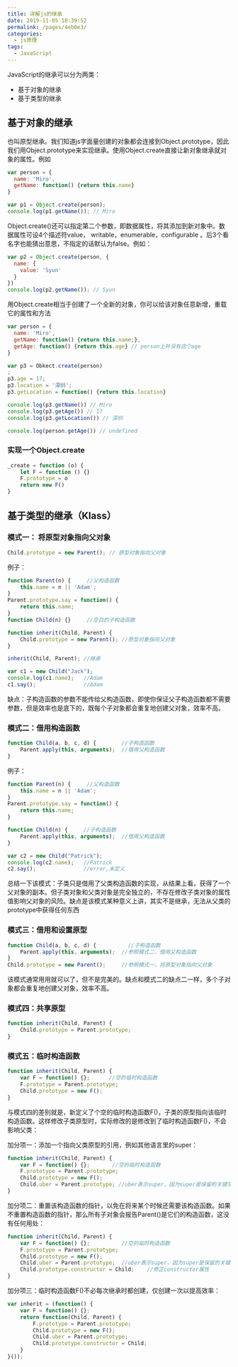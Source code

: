```yaml
---
title: 详解js的继承
date: 2019-11-05 18:39:52
permalink: /pages/4eb0e3/
categories:
  - js原理
tags:
  - JavaScript
---
```

JavaScript的继承可以分为两类：

* 基于对象的继承
* 基于类型的继承

## 基于对象的继承

也叫原型继承。我们知道js字面量创建的对象都会连接到Object.prototype，因此我们用Object.prototype来实现继承。使用Object.create直接让新对象继承就对象的属性。例如

```js
var person = {
  name: 'Miro',
  getName: function() {return this.name}
}

var p1 = Object.create(person);
console.log(p1.getName()); // Miro
```

Object.create()还可以指定第二个参数，即数据属性，将其添加到新对象中。数据属性可设4个描述符value， writable，enumerable，configurable 。后3个看名字也能猜出意思，不指定的话默认为false。例如：

```js
var p2 = Object.create(person, {
  name: {
    value: 'Syun'
  }
})
console.log(p2.getName()); // Syun
```

用Object.create相当于创建了一个全新的对象，你可以给该对象任意新增，重载它的属性和方法

```js
var person = {
  name: 'Miro',
  getName: function() {return this.name;},
  getAge: function() {return this.age} // person上并没有这个age
}

var p3 = Obkect.create(person)
;
p3.age = 17;
p3.location = '深圳';
p3.getLocation = function() {return this.location}

console.log(p3.getName()) // Miro
console.log(p3.getAge()) // 17
console.log(p3.getLocation()) // 深圳

console.log(person.getAge()) // undefined
```

### 实现一个Object.create

```js
_create = function (o) {
    let F = function () {}
    F.prototype = o
    return new F()
}
```

## 基于类型的继承（Klass）

### 模式一： 将原型对象指向父对象
```js
Child.prototype = new Parent(); // 原型对象指向父对象
```

例子： 
```js
function Parent(n) {     //父构造函数
    this.name = n || 'Adam';
}
Parent.prototype.say = function() {
    return this.name;
}
function Child(n) {}     //空白的子构造函数

function inherit(Child, Parent) {
    Child.prototype = new Parent(); //原型对象指向父对象
}

inherit(Child, Parent); //继承

var c1 = new Child("Jack");
console.log(c1.name);   //Adam
c1.say();               //Adam
```

缺点：子构造函数的参数不能传给父构造函数，即使你保证父子构造函数都不需要参数，但是效率也是底下的，既每个子对象都会重复地创建父对象，效率不高。

### 模式二：借用构造函数

```js
function Child(a, b, c, d) {        //子构造函数
    Parent.apply(this, arguments);  //借用父构造函数
}
```
例子： 
```js
function Parent(n) {     //父构造函数
    this.name = n || 'Adam';
}
Parent.prototype.say = function() {
    return this.name;
}

function Child(n) {     //子构造函数
    Parent.apply(this, arguments);  //借用父构造函数
}

var c2 = new Child("Patrick");
console.log(c2.name);   //Patrick
c2.say();               //error,未定义
```

总结一下该模式：子类只是借用了父类构造函数的实现，从结果上看，获得了一个父对象的副本。但子类对象和父类对象是完全独立的，不存在修改子类对象的属性值影响父对象的风险。缺点是该模式某种意义上讲，其实不是继承，无法从父类的prototype中获得任何东西

### 模式三：借用和设置原型

```js
function Child(a, b, c, d) {          //子构造函数
    Parent.apply(this, arguments);  //参照模式二，借用父构造函数
}
Child.prototype = new Parent();     //参照模式一，将原型对象指向父对象
```
该模式通常用用就可以了，但不是完美的。缺点和模式二的缺点二一样，多个子对象都会重复地创建父对象，效率不高。

### 模式四：共享原型

```js
function inherit(Child, Parent) {
    Child.prototype = Parent.prototype;
}
```

### 模式五：临时构造函数

```js
function inherit(Child, Parent) {
    var F = function() {};      //空的临时构造函数
    F.prototype = Parent.prototype;
    Child.prototype = new F();
}
```

与模式四的差别就是，新定义了个空的临时构造函数F()，子类的原型指向该临时构造函数。这样修改子类原型时，实际修改的是修改到了临时构造函数F()，不会影响父类：  

加分项一：添加一个指向父类原型的引用，例如其他语言里的super：

```js
function inherit(Child, Parent) {
    var F = function() {};       //空的临时构造函数
    F.prototype = Parent.prototype;
    Child.prototype = new F();
    Child.uber = Parent.prototype; //uber表示super，因为super是保留的关键字
}
```

加分项二：重置该构造函数的指针，以免在将来某个时候还需要该构造函数。如果不重置构造函数的指针，那么所有子对象会报告Parent()是它们的构造函数，这没有任何用处：

```js
function inherit(Child, Parent) {
    var F = function() {};          //空的临时构造函数
    F.prototype = Parent.prototype;
    Child.prototype = new F();
    Child.uber = Parent.prototype;  //uber表示super，因为super是保留的关键字
    Child.prototype.constructor = Child;    //修正constructor属性
}
```
加分项三：临时构造函数F()不必每次继承时都创建，仅创建一次以提高效率：
```js
var inherit = (function() {
    var F = function() {};
    return function(Child, Parent) {
        F.prototype = Parent.prototype;
        Child.prototype = new F();
        Child.uber = Parent.prototype;
        Child.prototype.constructor = Child;
    }
}());
```